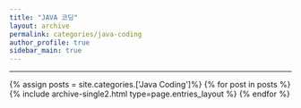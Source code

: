 ```yaml
---
title: "JAVA 코딩"
layout: archive
permalink: categories/java-coding
author_profile: true
sidebar_main: true
---
```


<!-- 공백이 포함되어 있는 카테고리 이름의 경우 site.categories['a b c'] 이런식으로! -->

***

{% assign posts = site.categories.['Java Coding']%}
{% for post in posts %} {% include archive-single2.html type=page.entries_layout %} {% endfor %}
